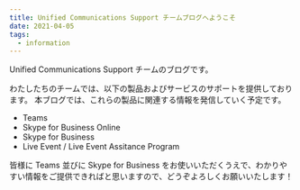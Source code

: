 ```yaml
---
title: Unified Communications Support チームブログへようこそ
date: 2021-04-05
tags: 
  - information
---
```

Unified Communications Support チームのブログです。

わたしたちのチームでは、以下の製品およびサービスのサポートを提供しております。
本ブログでは、これらの製品に関連する情報を発信していく予定です。

- Teams
- Skype for Business Online
- Skype for Business
- Live Event / Live Event Assitance Program

皆様に Teams 並びに Skype for Business をお使いいただくうえで、わかりやすい情報をご提供できればと思いますので、どうぞよろしくお願いいたします！

